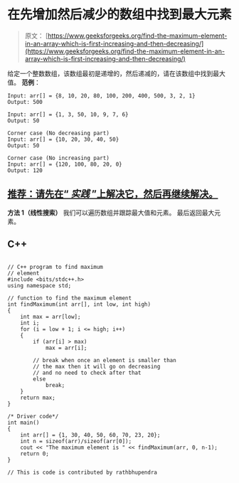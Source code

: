 # 在先增加然后减少的数组中找到最大元素

> 原文： [https://www.geeksforgeeks.org/find-the-maximum-element-in-an-array-which-is-first-increasing-and-then-decreasing/](https://www.geeksforgeeks.org/find-the-maximum-element-in-an-array-which-is-first-increasing-and-then-decreasing/)

给定一个整数数组，该数组最初是递增的，然后递减的，请在该数组中找到最大值。
**范例**：

```
Input: arr[] = {8, 10, 20, 80, 100, 200, 400, 500, 3, 2, 1}
Output: 500

Input: arr[] = {1, 3, 50, 10, 9, 7, 6}
Output: 50

Corner case (No decreasing part)
Input: arr[] = {10, 20, 30, 40, 50}
Output: 50

Corner case (No increasing part)
Input: arr[] = {120, 100, 80, 20, 0}
Output: 120

```

## [推荐：请先在“ ***<u>实践</u>*** ”上解决它，然后再继续解决。](https://practice.geeksforgeeks.org/problems/finding-number/0)

**方法 1（线性搜索）**
我们可以遍历数组并跟踪最大值和元素。 最后返回最大元素。

## C++ 

```

// C++ program to find maximum  
// element  
#include <bits/stdc++.h> 
using namespace std; 

// function to find the maximum element  
int findMaximum(int arr[], int low, int high)  
{  
    int max = arr[low];  
    int i;  
    for (i = low + 1; i <= high; i++)  
    {  
        if (arr[i] > max)  
            max = arr[i];  

        // break when once an element is smaller than  
        // the max then it will go on decreasing  
        // and no need to check after that  
        else
            break;  
    }  
    return max;  
}  

/* Driver code*/
int main()  
{  
    int arr[] = {1, 30, 40, 50, 60, 70, 23, 20};  
    int n = sizeof(arr)/sizeof(arr[0]);  
    cout << "The maximum element is " << findMaximum(arr, 0, n-1);  
    return 0;  
}  

// This is code is contributed by rathbhupendra 

```